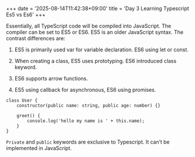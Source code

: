 +++
date = '2025-08-14T11:42:38+09:00'
title = 'Day 3 Learning Typescript Es5 vs Es6'
+++

Essentially, all TypeScript code will be compiled into JavaScript. The compiler can be set to ES5 or ES6. ES5 is an older JavaScript syntax. The contrast differences are:

1. ES5 is primarily used var for variable declaration. ES6 using let or const.

2. When creating a class, ES5 uses prototyping. ES6 introduced class keyword.

3. ES6 supports arrow functions.

4. ES5 using callback for asynchronous, ES6 using promises.

```
class User {
    constructor(public name: string, public age: number) {}

    greet() {
        console.log('hello my name is ' + this.name);
    }
}
```

```Private``` and ```public``` keywords are exclusive to Typescript. It can’t be implemented in JavaScript.
